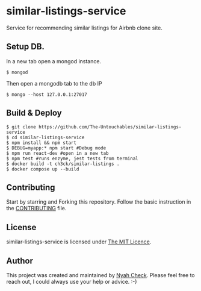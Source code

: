 # similar-listings-service

Service for recommending similar listings for Airbnb clone site.


## Setup DB.

In a new tab open a mongod instance.
```
$ mongod
```
Then open a mongodb tab to the db IP

```
$ mongo --host 127.0.0.1:27017
```


## Build & Deploy

```
$ git clone https://github.com/The-Untouchables/similar-listings-service
$ cd similar-listings-service
$ npm install && npm start
$ DEBUG=myapp:* npm start #Debug mode
$ npm run react-dev #open in a new tab
$ npm test #runs enzyme, jest tests from terminal
$ docker build -t ch3ck/similar-listings . 
$ docker compose up --build
```

## Contributing

Start by starring and Forking this repository. Follow the basic instruction in the [CONTRIBUTING](CONTRIBUTING.md) file.

## License

similar-listings-service is licensed under [The MIT Licence](LICENSE.md).

## Author
This project was created and maintained by [Nyah Check](https://twitter.com/nyah_check). Please feel free to reach out, I could always use your help or advice. :-)
